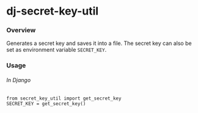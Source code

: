 # dj-secret-key-util
### Overview
Generates a secret key and saves it into a file. The secret key can also be set as environment variable `SECRET_KEY`.  

### Usage
###### In Django
    from secret_key_util import get_secret_key
    SECRET_KEY = get_secret_key()
